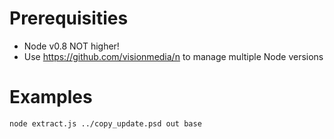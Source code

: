 # Prerequisities
- Node v0.8 NOT higher!
- Use https://github.com/visionmedia/n to manage multiple Node versions

# Examples
`node extract.js ../copy_update.psd out base`

